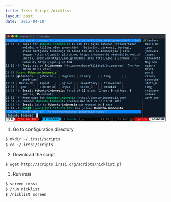 ```yaml
---
title: Irssi Script /nicklist
layout: post
date: '2017-04-10'
---
```


![irssi](/image/irssi-script-nicklist-01.png)
1. Go to configuration directory
```bash
$ mkdir ~/.irssi/scripts
$ cd ~/.irssi/scripts
```
2. Download the script
```bash
$ wget http://scripts.irssi.org/scripts/nicklist.pl    
```
3. Run irssi
```bash
$ screen irssi
$ /run nicklist
$ /nicklist screen
```
